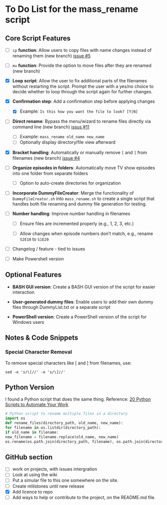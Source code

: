 # To Do List for the mass_rename script

## Core Script Features
- [ ] `cp` **function**: Allow users to copy files with name changes instead of renaming them (new branch) [issue #5](https://github.com/2bitninja/mass_rename/issues/5)

* [ ] `mv` **function**: Provide the option to move files after they are renamed (new branch)

* [X] **Loop script**: Allow the user to fix additional parts of the filenames without restarting the script. Prompt the user with a yes/no choice to decide whether to loop through the script again for further changes.

- [X] **Confirmation step**: Add a confirmation step before applying changes
	- [X]  Example: `Is this how you want the file to look? [Y|N]`
- [ ] **Direct rename**: Bypass the menu/wizard to rename files directly via command line (new branch) [issus #11](https://github.com/2bitninja/mass_rename/issues/11)
	- [ ]  Example: `mass_rename old_name new_name`
	- [ ]  Optionally display directory/file view afterward

- [X] **Bracket handling**: Automatically or manually remove `[` and `]` from filenames (new branch) [issue #4](https://github.com/2bitninja/mass_rename/issues/4)

- [ ] **Organize episodes in folders**: Automatically move TV show episodes into one folder from separate folders
	- [ ] Option to auto-create directories for organization

- [ ] **Incorporate DummyFileCreator**: Merge the functionality of `DummyFileCreator.sh` into `mass_rename.sh` to create a single script that handles both file renaming and dummy file generation for testing.

- [ ] **Number handling**: Improve number handling in filenames
	- [ ]  Ensure files are incremented properly (e.g., 1, 2, 3, etc.) 
	- [ ]  Allow changes when episode numbers don’t match, e.g., rename `S2E10` to `S1E20`


- [ ] Changelog / feature - tied to issues
- [ ]  Make Powershell version

## Optional Features
- **BASH GUI version**: Create a BASH GUI version of the script for easier interaction

- **User-generated dummy files**: Enable users to add their own dummy files through DummyList.txt or a separate script

- **PowerShell version**: Create a PowerShell version of the script for Windows users

## Notes & Code Snippets
### Special Character Removal
To remove special characters like [ and ] from filenames, use:
```
sed -e 's/\[//' -e 's/\]//'
```

## Python Version
I found a Python script that does the same thing. Reference: [20 Python Scripts to Automate Your Work](https://medium.com/@hannanmentor/20-python-scripts-with-code-to-automate-your-work-68662a8dcbc1)
```python
# Python script to rename multiple files in a directory
import os
def rename_files(directory_path, old_name, new_name):
for filename in os.listdir(directory_path):
if old_name in filename:
new_filename = filename.replace(old_name, new_name)
os.rename(os.path.join(directory_path, filename), os.path.join(directory_path, new_filename))
```

## GitHub section
- [ ]  work on projects, with issues intergration
- [ ]  Look at using the wiki
- [ ]  Put a simular file to this one somewhere on the site.
- [ ]  Create mlilstones until new release
- [X]  Add licence to repo
- [ ]  Add ways to help or contribute to the project, on the README.md file.